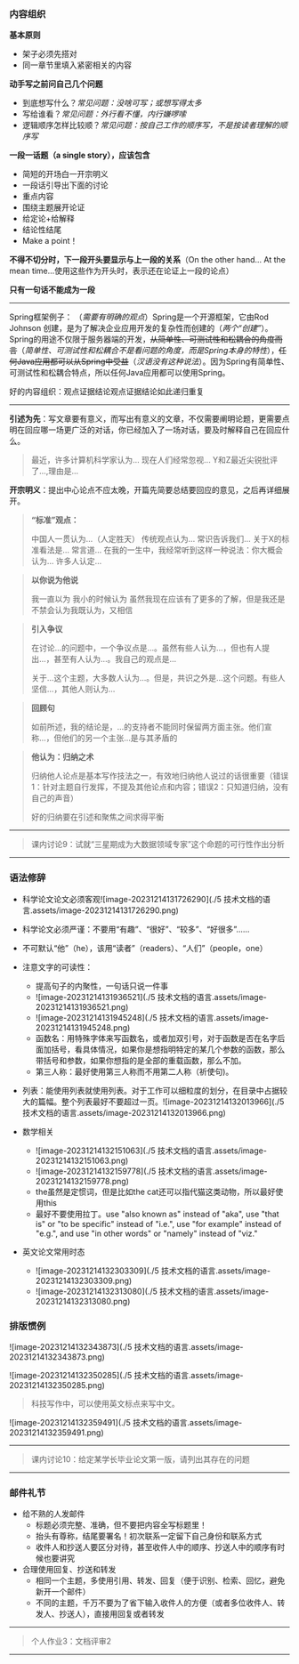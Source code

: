 ### 内容组织

**基本原则**

- 架子必须先搭对
- 同一章节里填入紧密相关的内容

**动手写之前问自己几个问题**

- 到底想写什么？*常见问题：没啥可写；或想写得太多*
- 写给谁看？*常见问题：外行看不懂，内行嫌啰嗦*
- 逻辑顺序怎样比较顺？*常见问题：按自己工作的顺序写，不是按读者理解的顺序写*

**一段一话题（a single story），应该包含**

- 简短的开场白一开宗明义
- 一段话引导出下面的讨论
- 重点内容
- 围绕主题展开论证
- 给定论+给解释
- 结论性结尾
- Make a point！

**不得不切分时，下一段开头要显示与上一段的关系**（On the other hand... At the mean time...使用这些作为开头时，表示还在论证上一段的论点）

**只有一句话不能成为一段**

---

Spring框架例子：
（*需要有明确的观点*）Spring是一个开源框架，它由Rod Johnson 创建，是为了解决企业应用开发的复杂性而创建的（*两个“创建”*）。Spring的用途不仅限于服务器端的开发，~~从简单性、可测试性和松耦合的角度而言~~（*简单性、可测试性和松耦合不是看问题的角度，而是Spring本身的特性*），~~任何Java应用都可以从Spring中受益~~（*汉语没有这种说法*）。因为Spring有简单性、可测试性和松耦合特点，所以任何Java应用都可以使用Spring。

好的内容组织：观点证据结论观点证据结论如此递归重复

---

**引述为先**：写文章要有意义，而写出有意义的文章，不仅需要阐明论题，更需要点明在回应哪一场更广泛的对话，你已经加入了一场对话，要及时解释自己在回应什么。

> 最近，许多计算机科学家认为...
> 现在人们经常忽视...
> Y和Z最近尖锐批评了...,理由是...

**开宗明义**：提出中心论点不应太晚，开篇先简要总结要回应的意见，之后再详细展开。

> **“标准”观点：**
>
> 中国人一贯认为…（人定胜天）
> 传统观点认为…
> 常识告诉我们…
> 关于X的标准看法是…
> 常言道…
> 在我的一生中，我经常听到这样一种说法：你大概会认为…
> 许多人认定…

> **以你说为他说**
>
> 我一直以为
> 我小的时候认为
> 虽然我现在应该有了更多的了解，但是我还是不禁会认为我既认为，又相信

> **引入争议**
>
> 在讨论…的问题中，一个争议点是…。虽然有些人认为…，但也有人提出…，甚至有人认为…。我自己的观点是…
>
> 关于…这个主题，大多数人认为…。但是，共识之外是…这个问题。有些人坚信…，其他人则认为…

> **回顾句**
>
> 如前所述，我的结论是，…的支持者不能同时保留两方面主张。他们宣称…，但他们的另一个主张…是与其矛盾的

> **他认为：归纳之术**
>
> 归纳他人论点是基本写作技法之一，有效地归纳他人说过的话很重要（错误1：针对主题自行发挥，不提及其他论点和内容；错误2：只知道归纳，没有自己的声音）
>
> 好的归纳要在引述和聚焦之间求得平衡

---

> 课内讨论9：试就“三星期成为大数据领域专家”这个命题的可行性作出分析

---

### 语法修辞

- 科学论文论文必须客观![image-20231214131726290](./5 技术文档的语言.assets/image-20231214131726290.png)

- 科学论文必须严谨：不要用“有趣”、“很好”、“较多”、“好很多”……

- 不可默认“他”（he），该用“读者”（readers）、“人们”（people，one）

- 注意文字的可读性：
    - 提高句子的内聚性，一句话只说一件事
    - ![image-20231214131936521](./5 技术文档的语言.assets/image-20231214131936521.png)
    - ![image-20231214131945248](./5 技术文档的语言.assets/image-20231214131945248.png)
    - 函数名：用特殊字体来写函数名，或者加双引号，对于函数是否在名字后面加括号，看具体情况，如果你是想指明特定的某几个参数的函数，那么带括号和参数，如果你想指的是全部的重载函数，那么不加。
    - 第三人称：最好使用第三人称而不用第二人称（祈使句)。

- 列表：能使用列表就使用列表。对于工作可以细粒度的划分，在目录中占据较大的篇幅。整个列表最好不要超过一页。![image-20231214132013966](./5 技术文档的语言.assets/image-20231214132013966.png)

- 数学相关

    - ![image-20231214132151063](./5 技术文档的语言.assets/image-20231214132151063.png)
    - ![image-20231214132159778](./5 技术文档的语言.assets/image-20231214132159778.png)
    - the虽然是定惯词，但是比如the cat还可以指代猫这类动物，所以最好使用this
    - 最好不要使用拉丁。use "also known as" instead of "aka", use "that is" or "to be specific" instead of "i.e.", use "for example" instead of "e.g.", and use "in other words" or "namely" instead of "viz." 

- 英文论文常用时态
    - ![image-20231214132303309](./5 技术文档的语言.assets/image-20231214132303309.png)
    - ![image-20231214132313080](./5 技术文档的语言.assets/image-20231214132313080.png)


### 排版惯例

![image-20231214132343873](./5 技术文档的语言.assets/image-20231214132343873.png)

![image-20231214132350285](./5 技术文档的语言.assets/image-20231214132350285.png)

> 科技写作中，可以使用英文标点来写中文。

![image-20231214132359491](./5 技术文档的语言.assets/image-20231214132359491.png)

---

> 课内讨论10：给定某学长毕业论文第一版，请列出其存在的问题

---

### 邮件礼节

- 给不熟的人发邮件
    - 标题必须完整、准确，但不要把内容全写标题里！
    - 抬头有尊称，结尾要署名！初次联系一定留下自己身份和联系方式
    - 收件人和抄送人要区分对待，甚至收件人中的顺序、抄送人中的顺序有时候也要讲究
- 合理使用回复、抄送和转发
    - 相同一个主题，多使用引用、转发、回复（便于识别、检索、回忆，避免新开一个邮件）
    - 不同的主题，千万不要为了省下输入收件人的方便（或者多位收件人、转发人、抄送人），直接用回复或者转发

---

> 个人作业3：文档评审2

---


